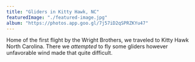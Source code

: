 ```yaml
---
title: "Gliders in Kitty Hawk, NC"
featuredImage: "./featured-image.jpg"
album: "https://photos.app.goo.gl/7j57iD2qSPRZKYu47"
---
```

Home of the first flight by the Wright Brothers, we traveled to Kitty Hawk North Carolina. There we *attempted* to fly some gliders however unfavorable wind made that quite difficult.
